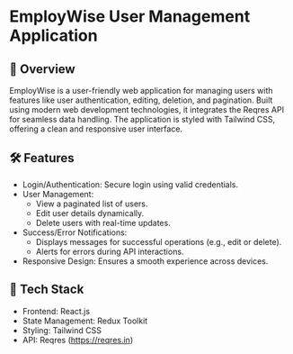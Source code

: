 # EmployWise User Management Application

## 🚀 Overview
EmployWise is a user-friendly web application for managing users with features like user authentication, editing, deletion, and pagination. Built using modern web development technologies, it integrates the Reqres API for seamless data handling. The application is styled with Tailwind CSS, offering a clean and responsive user interface.

## 🛠️ Features
- Login/Authentication: Secure login using valid credentials.
- User Management:
     - View a paginated list of users.
     - Edit user details dynamically.
     - Delete users with real-time updates.
- Success/Error Notifications:
     - Displays messages for successful operations (e.g., edit or delete).
     - Alerts for errors during API interactions.
- Responsive Design: Ensures a smooth experience across devices.

## 🧰 Tech Stack
- Frontend: React.js
- State Management: Redux Toolkit
- Styling: Tailwind CSS
- API: Reqres (https://reqres.in)



